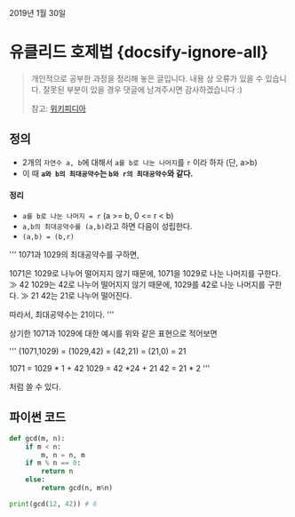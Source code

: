 2019년 1월 30일

# 유클리드 호제법 {docsify-ignore-all}

> 개인적으로 공부한 과정을 정리해 놓은 글입니다. 내용 상 오류가 있을 수 있습니다. 잘못된 부분이 있을 경우 댓글에 남겨주시면 감사하겠습니다 :)
>
> 참고: [위키피디아](https://ko.wikipedia.org/wiki/%EC%9C%A0%ED%81%B4%EB%A6%AC%EB%93%9C_%ED%98%B8%EC%A0%9C%EB%B2%95#%EC%A0%95%EC%88%98%EC%9D%98_%EA%B2%BD%EC%9A%B0)

## 정의
- 2개의 `자연수 a, b`에 대해서 `a를 b로 나눈 나머지`를 `r` 이라 하자 (단, a>b) 
- 이 때 **`a와 b의 최대공약수`는 `b와 r의 최대공약수`와 같다.** 

#### 정리
- `a를 b로 나눈 나머지 = r` (a >= b, 0 <= r < b)
- `a,b의 최대공약수를 (a,b)`라고 하면 다음이 성립한다.
- `(a,b) = (b,r)`

'''
1071과 1029의 최대공약수를 구하면,

1071은 1029로 나누어 떨어지지 않기 때문에, 1071을 1029로 나눈 나머지를 구한다. ≫ 42
1029는 42로 나누어 떨어지지 않기 때문에, 1029를 42로 나눈 나머지를 구한다. ≫ 21
42는 21로 나누어 떨어진다.

따라서, 최대공약수는 21이다.
'''

상기한 1071과 1029에 대한 예시를 위와 같은 표현으로 적어보면

'''
(1071,1029) = (1029,42) = (42,21) = (21,0) = 21

1071 = 1029 * 1 + 42
1029 = 42 *24 + 21
42 = 21 * 2
'''

처럼 쓸 수 있다.

## 파이썬 코드

```python
def gcd(m, n):
    if m < n:
        m, n = n, m
    if m % n == 0:
        return n
    else:
        return gcd(n, m%n)

print(gcd(12, 42)) # 6
```

